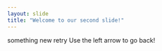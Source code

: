 ```yaml
---
layout: slide
title: "Welcome to our second slide!"
---
```

something new retry
Use the left arrow to go back!

